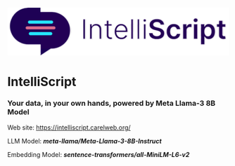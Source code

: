 ![logo](readme-images/logo-bk.png)

# IntelliScript

### Your data, in your own hands, powered by Meta Llama-3 8B Model

Web site: https://intelliscript.carelweb.org/

LLM Model: **_meta-llama/Meta-Llama-3-8B-Instruct_**

Embedding Model: **_sentence-transformers/all-MiniLM-L6-v2_**

